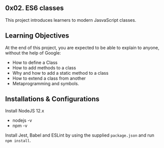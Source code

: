 ## 0x02. ES6 classes

This project introduces learners to modern JasvaScript classes.

## Learning Objectives

At the end of this project, you are expected to be able to explain to anyone, without the help of Google:

- How to define a Class
- How to add methods to a class
- Why and how to add a static method to a class
- How to extend a class from another
- Metaprogramming and symbols.

## Installations & Configurations
Install NodeJS 12.x
- nodejs -v
- npm -v

Install Jest, Babel and ESLint by using the supplied `package.json` and run `npm install`.
